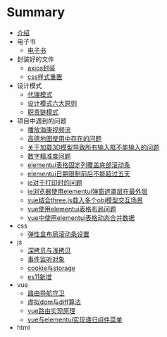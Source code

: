 <!--
 * @Autor: 卢建
 * @LastEditors: 卢建
 * @Description: 目录
 * @Date: 2022-12-15 11:01:11
 * @LastEditTime: 2023-02-16 14:49:03
-->
# Summary

* [介绍](README.md)
* 电子书
    * [电子书](电子书/电子书.md)
* 封装好的文件
    * [axios封装](封装好的文件/axios封装.md)
    * [css样式重置](封装好的文件/css样式重置.md)
* 设计模式
    * [代理模式](设计模式/代理模式.md)
    * [设计模式六大原则](设计模式/设计模式六大原则.md)
    * [职责链模式](设计模式/职责链模式.md)
* 项目中遇到的问题
    * [播放海康视频流](项目中遇到的问题/播放海康视频流.md)
    * [高德地图使用中存在的问题](项目中遇到的问题/高德地图使用中存在的问题.md)
    * [关于加载3D模型导致所有输入框不能输入的问题](项目中遇到的问题/关于加载3D模型导致所有输入框不能输入的问题.md)
    * [数字精准度问题](项目中遇到的问题/数字精准度问题.md)
    * [elementui表格固定列覆盖底部滚动条](项目中遇到的问题/elementui表格固定列覆盖底部滚动条.md)
    * [elementui日期限制前后不能超过五天](项目中遇到的问题/elementui日期限制前后不能超过五天.md)
    * [ie对于打印时的问题](项目中遇到的问题/ie对于打印时的问题.md)
    * [ie浏览器使用elementui弹窗遮罩层在最外层](项目中遇到的问题/ie浏览器使用elementui弹窗遮罩层在最外层.md)
    * [vue结合three.js载入多个obj模型交互场景](项目中遇到的问题/vue结合three.js载入多个obj模型交互场景.md)
    * [vue使用elementui表格布局问题](项目中遇到的问题/vue使用elementui表格布局问题.md)
    * [vue中使用elementui表格动态合并数据](项目中遇到的问题/vue中使用elementui表格动态合并数据.md)
* css
    * [弹性盒布局滚动条设置](css/弹性盒布局滚动条设置.md)
* js
    * [深拷贝与浅拷贝](js/深拷贝与浅拷贝.md)
    * [事件监听对象](js/事件监听对象.md)
    * [cookie与storage](js/cookie与storage.md)
    * [es11新增](js/es11新增.md)
* vue
    * [路由导航守卫](vue/路由导航守卫.md)
    * [虚拟dom与diff算法](vue/虚拟dom和diff算法.md)
    * [vue路由实现原理](vue/vue路由实现原理.md)
    * [vue与elementui实现递归组件菜单](vue/vue与elementui实现递归组件菜单.md)
* html

